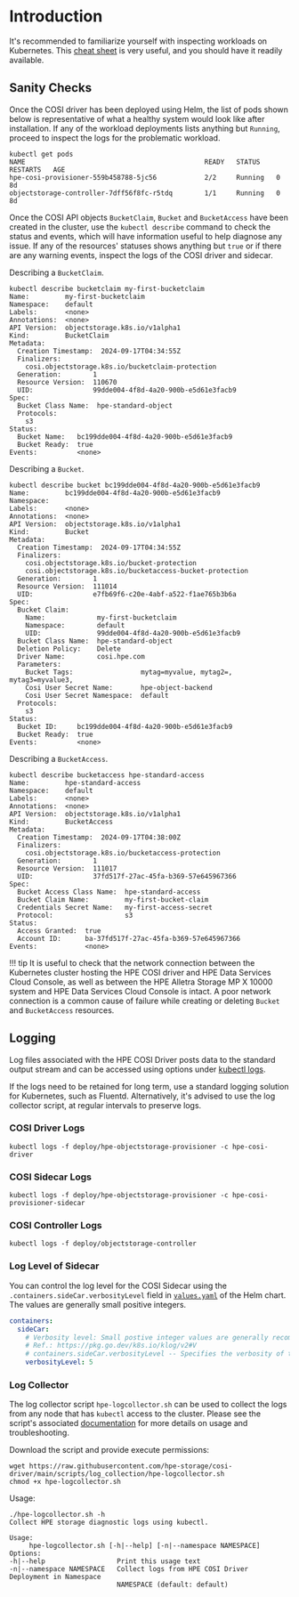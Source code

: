 # Introduction

It's recommended to familiarize yourself with inspecting workloads on Kubernetes. This [cheat sheet](https://kubernetes.io/docs/reference/kubectl/cheatsheet/#interacting-with-running-pods) is very useful, and you should have it readily available.

## Sanity Checks

Once the COSI driver has been deployed using Helm, the list of pods shown below is representative of what a healthy system would look like after installation. If any of the workload deployments lists anything but `Running`, proceed to inspect the logs for the problematic workload.

```text
kubectl get pods
NAME                                             READY   STATUS    RESTARTS   AGE
hpe-cosi-provisioner-559b458788-5jc56            2/2     Running   0          8d
objectstorage-controller-7dff56f8fc-r5tdq        1/1     Running   0          8d
```

Once the COSI API objects `BucketClaim`, `Bucket` and `BucketAccess` have been created in the cluster, use the `kubectl describe` command to check the status and events, which will have information useful to help diagnose any issue. If any of the resources' statuses shows anything but `true` or if there are any warning events, inspect the logs of the COSI driver and sidecar.

Describing a `BucketClaim`.

```text fct_label="BucketClaim"
kubectl describe bucketclaim my-first-bucketclaim
Name:         my-first-bucketclaim
Namespace:    default
Labels:       <none>
Annotations:  <none>
API Version:  objectstorage.k8s.io/v1alpha1
Kind:         BucketClaim
Metadata:
  Creation Timestamp:  2024-09-17T04:34:55Z
  Finalizers:
    cosi.objectstorage.k8s.io/bucketclaim-protection
  Generation:        1
  Resource Version:  110670
  UID:               99dde004-4f8d-4a20-900b-e5d61e3facb9
Spec:
  Bucket Class Name:  hpe-standard-object
  Protocols:
    s3
Status:
  Bucket Name:   bc199dde004-4f8d-4a20-900b-e5d61e3facb9
  Bucket Ready:  true
Events:          <none>
```

Describing a `Bucket`.

```text fct_label="Bucket"
kubectl describe bucket bc199dde004-4f8d-4a20-900b-e5d61e3facb9
Name:         bc199dde004-4f8d-4a20-900b-e5d61e3facb9
Namespace:
Labels:       <none>
Annotations:  <none>
API Version:  objectstorage.k8s.io/v1alpha1
Kind:         Bucket
Metadata:
  Creation Timestamp:  2024-09-17T04:34:55Z
  Finalizers:
    cosi.objectstorage.k8s.io/bucket-protection
    cosi.objectstorage.k8s.io/bucketaccess-bucket-protection
  Generation:        1
  Resource Version:  111014
  UID:               e7fb69f6-c20e-4abf-a522-f1ae765b3b6a
Spec:
  Bucket Claim:
    Name:             my-first-bucketclaim
    Namespace:        default
    UID:              99dde004-4f8d-4a20-900b-e5d61e3facb9
  Bucket Class Name:  hpe-standard-object
  Deletion Policy:    Delete
  Driver Name:        cosi.hpe.com
  Parameters:
    Bucket Tags:                 mytag=myvalue, mytag2=, mytag3=myvalue3,
    Cosi User Secret Name:       hpe-object-backend
    Cosi User Secret Namespace:  default
  Protocols:
    s3
Status:
  Bucket ID:     bc199dde004-4f8d-4a20-900b-e5d61e3facb9
  Bucket Ready:  true
Events:          <none>
```

Describing a `BucketAccess`.

```text fct_label="BucketAccess"
kubectl describe bucketaccess hpe-standard-access
Name:         hpe-standard-access
Namespace:    default
Labels:       <none>
Annotations:  <none>
API Version:  objectstorage.k8s.io/v1alpha1
Kind:         BucketAccess
Metadata:
  Creation Timestamp:  2024-09-17T04:38:00Z
  Finalizers:
    cosi.objectstorage.k8s.io/bucketaccess-protection
  Generation:        1
  Resource Version:  111017
  UID:               37fd517f-27ac-45fa-b369-57e645967366
Spec:
  Bucket Access Class Name:  hpe-standard-access
  Bucket Claim Name:         my-first-bucket-claim
  Credentials Secret Name:   my-first-access-secret
  Protocol:                  s3
Status:
  Access Granted:  true
  Account ID:      ba-37fd517f-27ac-45fa-b369-57e645967366
Events:            <none>
```

!!! tip
    It is useful to check that the network connection between the Kubernetes cluster hosting the HPE COSI driver and HPE Data Services Cloud Console, as well as between the HPE Alletra Storage MP X 10000 system and HPE Data Services Cloud Console is intact. A poor network connection is a common cause of failure while creating or deleting `Bucket` and `BucketAccess` resources.

## Logging

Log files associated with the HPE COSI Driver posts data to the standard output stream and can be accessed using options under [kubectl logs](https://kubernetes.io/docs/reference/kubectl/generated/kubectl_logs/).

If the logs need to be retained for long term, use a standard logging solution for Kubernetes, such as Fluentd. Alternatively, it's advised to use the log collector script, at regular intervals to preserve logs.

### COSI Driver Logs

```text
kubectl logs -f deploy/hpe-objectstorage-provisioner -c hpe-cosi-driver
```

### COSI Sidecar Logs

```text
kubectl logs -f deploy/hpe-objectstorage-provisioner -c hpe-cosi-provisioner-sidecar
```

### COSI Controller Logs

```text
kubectl logs -f deploy/objectstorage-controller
```

### Log Level of Sidecar

You can control the log level for the COSI Sidecar using the `.containers.sideCar.verbosityLevel` field in [`values.yaml`](https://github.com/hpe-storage/co-deployments/blob/master/helm/values/cosi-driver/v1.0.0/values.yaml) of the Helm chart. The values are generally small positive integers.

```yaml
containers:
  sideCar:
    # Verbosity level: Small postive integer values are generally recommended.
    # Ref.: https://pkg.go.dev/k8s.io/klog/v2#V
    # containers.sideCar.verbosityLevel -- Specifies the verbosity of the logs that will be printed by the sidecar container
    verbosityLevel: 5
```

### Log Collector

The log collector script `hpe-logcollector.sh` can be used to collect the logs from any node that has `kubectl` access to the cluster. Please see the script's associated [documentation](https://github.com/hpe-storage/cosi-driver/tree/main/scripts/log_collection) for more details on usage and troubleshooting.

Download the script and provide execute permissions:

```text
wget https://raw.githubusercontent.com/hpe-storage/cosi-driver/main/scripts/log_collection/hpe-logcollector.sh
chmod +x hpe-logcollector.sh
```

Usage:

```text
./hpe-logcollector.sh -h
Collect HPE storage diagnostic logs using kubectl.

Usage:
     hpe-logcollector.sh [-h|--help] [-n|--namespace NAMESPACE]
Options:
-h|--help                  Print this usage text
-n|--namespace NAMESPACE   Collect logs from HPE COSI Driver Deployment in Namespace
                           NAMESPACE (default: default)
```
